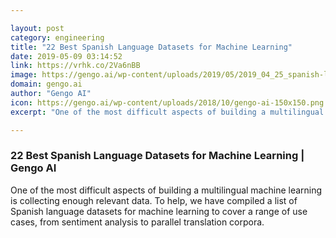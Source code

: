 ```yaml
---

layout: post
category: engineering
title: "22 Best Spanish Language Datasets for Machine Learning"
date: 2019-05-09 03:14:52
link: https://vrhk.co/2Va6nBB
image: https://gengo.ai/wp-content/uploads/2019/05/2019_04_25_spanish-language-datasets-hero-1024x473.jpg
domain: gengo.ai
author: "Gengo AI"
icon: https://gengo.ai/wp-content/uploads/2018/10/gengo-ai-150x150.png
excerpt: "One of the most difficult aspects of building a multilingual machine learning is collecting enough relevant data. To help, we have compiled a list of Spanish language datasets for machine learning to cover a range of use cases, from sentiment analysis to parallel translation corpora."

---
```


### 22 Best Spanish Language Datasets for Machine Learning | Gengo AI

One of the most difficult aspects of building a multilingual machine learning is collecting enough relevant data. To help, we have compiled a list of Spanish language datasets for machine learning to cover a range of use cases, from sentiment analysis to parallel translation corpora.